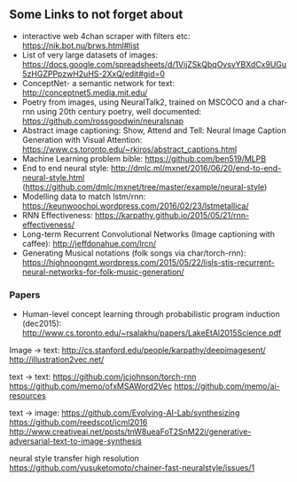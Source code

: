 ## Some Links to not forget about

* interactive web 4chan scraper with filters etc: https://nik.bot.nu/brws.html#list
* List of very large datasets of images: https://docs.google.com/spreadsheets/d/1VijZSkQbqOvsvYBXdCx9UGu5zHGZPPpzwH2uHS-2XxQ/edit#gid=0
* ConceptNet- a semantic network for text: http://conceptnet5.media.mit.edu/
* Poetry from images, using NeuralTalk2, trained on MSCOCO and a char-rnn using 20th century poetry, well documented: https://github.com/rossgoodwin/neuralsnap
* Abstract image captioning: Show, Attend and Tell: Neural Image Caption Generation with Visual Attention: https://www.cs.toronto.edu/~rkiros/abstract_captions.html
* Machine Learning problem bible: https://github.com/ben519/MLPB
* End to end neural style: http://dmlc.ml/mxnet/2016/06/20/end-to-end-neural-style.html (https://github.com/dmlc/mxnet/tree/master/example/neural-style)
* Modelling data to match lstm/rnn: https://keunwoochoi.wordpress.com/2016/02/23/lstmetallica/
* RNN Effectiveness: https://karpathy.github.io/2015/05/21/rnn-effectiveness/
* Long-term Recurrent Convolutional Networks (Image captioning with caffee): http://jeffdonahue.com/lrcn/
* Generating Musical notations (folk songs via char/torch-rnn): https://highnoongmt.wordpress.com/2015/05/22/lisls-stis-recurrent-neural-networks-for-folk-music-generation/

### Papers
* Human-level concept learning through probabilistic program induction (dec2015): http://www.cs.toronto.edu/~rsalakhu/papers/LakeEtAl2015Science.pdf

Image -> text:
http://cs.stanford.edu/people/karpathy/deepimagesent/
http://illustration2vec.net/

text -> text:
https://github.com/jcjohnson/torch-rnn
https://github.com/memo/ofxMSAWord2Vec
https://github.com/memo/ai-resources

text -> image:
https://github.com/Evolving-AI-Lab/synthesizing
https://github.com/reedscot/icml2016
http://www.creativeai.net/posts/tnW8ueaFoT2SnM22i/generative-adversarial-text-to-image-synthesis

neural style transfer high resolution
https://github.com/yusuketomoto/chainer-fast-neuralstyle/issues/1

